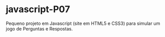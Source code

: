 # javascript-P07
 Pequeno projeto em Javascript (site em HTML5 e CSS3) para simular um jogo de Perguntas e Respostas.
